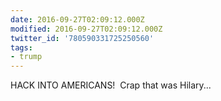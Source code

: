 ```yaml
---
date: 2016-09-27T02:09:12.000Z
modified: 2016-09-27T02:09:12.000Z
twitter_id: '780590331725250560'
tags:
- trump
---
```


  HACK INTO AMERICANS! &nbsp;Crap that was Hilary...

